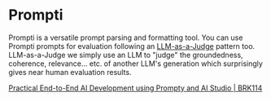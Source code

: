 # Prompti 

Prompti is a versatile prompt parsing and formatting tool.
You can use Prompti prompts for evaluation following an [LLM-as-a-Judge](https://arxiv.org/abs/2403.02839) pattern too. LLM-as-a-Judge we simply use an LLM to "judge" the groundedness, coherence, relevance... etc. of another LLM's generation which surprisingly gives near human evaluation results.

[Practical End-to-End AI Development using Prompty and AI Studio | BRK114](https://www.youtube.com/watch?v=HALMFU7o9Gc&list=PLlrxD0HtieHjA9bPkouT0_WWEslOKdRcO&index=3)